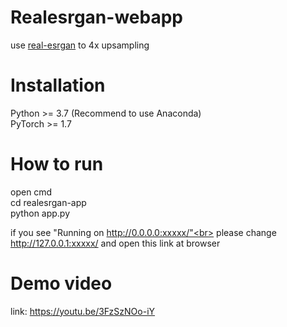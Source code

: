 # Realesrgan-webapp
use <a href="https://github.com/xinntao/Real-ESRGAN">real-esrgan</a> to 4x upsampling

# Installation
Python >= 3.7 (Recommend to use Anaconda)<br>
PyTorch >= 1.7

#  How to run
open cmd<br>
cd realesrgan-app<br>
python app.py

if you see "Running on http://0.0.0.0:xxxxx/"<br>
please change http://127.0.0.1:xxxxx/ and open this link at browser

# Demo video

link: https://youtu.be/3FzSzNOo-iY
